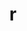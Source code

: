 ---
title: "r"
layout: cache
categories: [package, develop-2025-07-13]
meta: {"compilers": ["gcc@11.4.0", "gcc@7.5.0"], "num_specs": 3, "num_specs_by_stack": {"build_systems": 1, "e4s": 1, "hep": 1, "root": 3}, "oss": ["ubuntu18.04", "ubuntu22.04"], "platforms": ["linux"], "stacks": ["build_systems", "e4s", "hep", "root"], "targets": ["x86_64_v3"], "versions": ["4.5.1"]}
spec_details: [{"compiler": "gcc@11.4.0", "hash": "2y3zvuaijwxlc26efkmoqsxogh2tnq5r", "os": "ubuntu22.04", "platform": "linux", "size": "-", "stacks": ["e4s", "root"], "target": "x86_64_v3", "variants": ["~X", "build_system=autotools", "~memory_profiling", "patches:=abc572d", "~rmath"], "versions": ["4.5.1"]}, {"compiler": "gcc@7.5.0", "hash": "bej7cvcnsrwalrhq4cy5heaiokahztph", "os": "ubuntu18.04", "platform": "linux", "size": "-", "stacks": ["build_systems", "root"], "target": "x86_64_v3", "variants": ["~X", "build_system=autotools", "~memory_profiling", "patches:=abc572d", "~rmath"], "versions": ["4.5.1"]}, {"compiler": "gcc@11.4.0", "hash": "jssqj7qjlzlc7gsrxn7cd54ynnqdts4k", "os": "ubuntu22.04", "platform": "linux", "size": "-", "stacks": ["hep", "root"], "target": "x86_64_v3", "variants": ["~X", "build_system=autotools", "~memory_profiling", "patches:=abc572d", "~rmath"], "versions": ["4.5.1"]}]
---